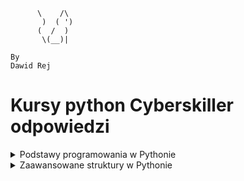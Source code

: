 ```
      \    /\
       )  ( ')
      (  /  )
       \(__)|
       
By
Dawid Rej
```
# Kursy python Cyberskiller odpowiedzi
<details>
<summary>Podstawy programowania w Pythonie</summary>
<ol>
<details>
<summary>Podstawy pracy w środowisku Python oraz typy danych w języku Python</summary>
<ul>
<details>
<summary>1. Pierwszy program:</summary>

```python
print("my first program")
```

</details>
<details>
<summary>2. Pierwsza zmienna:</summary>

```python
data = "my first program"
print(data)
```
</details>
<details>
<summary>3. Wyświetlanie zmiennych:</summary>

```python
number = 12
pi = 3.14
date = "August 12th 2011"
condition = True
print(number)
print(pi)
print(date)
print(condition)
```
</details>
<details>
<summary>4. Wyświetlanie zmiennych II:</summary>

```python
a = 13
b = 8.78
c = "text_value"
d = True
print(a)
print(b)
print(c)
print(d)
```
</details>
<details>
<summary>5. Typy zmiennych:</summary>

```python
number_1 = 12
pi = 3.14159
date = "August 12th 2011"
condition = True
print(type(number_1))
print(type(pi))
print(type(date))
print(type(condition))
```
</details>
<details>
<summary>6. Konwersja typów:</summary>

```python
x = 1995
x = str(x)
print(type(x))
```
</details>
<details>
<summary>7. Konwersja napisu na liczby:</summary>

```python
x = "15.78"
a = float(x)
b = int(float(x))
print(a)
print(b)
```
</details>
<details>
<summary>8. Łączenie napisów:</summary>

```python
a = "Hello "
b = "world"
print(a + b)
```
</details>
<details>
<summary>9. Łączenie napisów II:</summary>

```python
text = "I was born in "
year = 1987
short_story = text + str(year) + "."
print(short_story)
```
</details>
<details>
<summary>10. Konkatenacja zmiennych:</summary>

```python
a = "My number is "
b = 15
x = a + str(b)
print(x)
```
</details>
<details>
<summary>11. Nieoczekiwana operacja mnożenia:</summary>

```python
number = "7"
print("The result of 5*" + number + " is:", 5 * int(number))
```
</details>
<details>
<summary>12. Trójkąt:</summary>

```python
print("*")
print("*" * 2)
print("*" * 3)
print("*" * 4)
```
</details>
<details>
<summary>13. Trójkąt II:</summary>

```python
for i in range(4):
    for j in range(i+1):
        print("*", end="")
    if i != 3:
        print()
```
</details>
<details>
<summary>14. Odcinek:</summary>

```python
n = 10
print("|", "-" * n, "|", sep="")
```
</details>
<details>
<summary>15. Komentowanie kodu:</summary>

```python
# AADASDASDJHASKDJHAKJSDHAKJSDHKJASHDKJASHdJASDH
#asdadsasd
a = 6
#sadadsads
b = 2
#sdadsasdadsdas
print(a % b == 0)
```
</details>
<details>
<summary>16. Test sprawdzający</summary>

## 1.Która z poniższych odpowiedzi najlepiej opisuje poprawne zasady nazywania zmiennych? 
> Nazwa powinna zaczynać się od litery i nie może być taka sama jak słowo kluczowe.
## 2.Która z poniższych odpowiedzi nie jest typem zmiennej w języku Python?
> unsigned
## 3.Każda zmienna w języku Python jest: 
> obiektem
## 4.Który z poniższych operatorów może służyć do łączenia tekstu? 
> `+`
## 5.Który z poniższych typów zmiennych służy do reprezentacji liczb całkowitych? 
> int
## 6.Która z poniższych odpowiedzi będzie wynikiem wykonania bloku instrukcji załączonego na obrazku?
> 5
## 7.Który z poniższych symboli służy do rozpoczęcia jednowierszowego komentarza w kodzie? 
> `#`
## 8.Która z poniższych funkcji służy do wypisywania tekstu na ekranie? 
> print()
## 9.Słowa kluczowe to: 
> zarezerwowane nazwy specjalne definiujące elementy składni języka Python.
## 10.Która z poniższych odpowiedzi będzie wynikiem wykonania bloku instrukcji przedstawionego na obrazku? 
> "Halo Halo Halo"



</details>
</details>
</ul>
<details>
<summary>Operator porównania, operator logiczny i komentarze</summary>
<ul>
<details>
<summary>1. Test logiczny:</summary>

```python
# Insert your code here
number = 12
test = number > 10
print(type(test))
```
</details>
<details>
<summary>2. Wyrażenie logiczne:</summary>

```python
a = 16.5
b = 16
print(a > b)
print(a < b)
print(a == b)
a = int(a)
print(a > b)
print(a < b)
print(a == b)
```
</details>
<details>
<summary>3. Testy logiczne:</summary>

```python
imie = "Jacek"
wiek = 14
klasa = "3a"
print(imie == "Jacek" and wiek < 18)
print(klasa == "3b" or imie == "Wojtek")
```
</details>
<details>
<summary>4. Przekształcenie i porównanie zmiennej liczbowej:</summary>

```python
x = 18
x += 2
print(x == 20)
x *= -1
print(x == -20)
```
</details>
<details>
<summary>5. Test parzystości:</summary>

```python
number = 23
# Insert your code here
print("Parity test: " + str(number % 2 == 0))
```
</details>
<details>
<summary>6. Test parzystości II:</summary>

```python
number = 12
# Insert your code here
print("Parity test: " + str(int(number % 2 == 0)))
```
</details>
<details>
<summary>7. Test parzystości III:</summary>

```python
number = 13
# Insert your code here
print("Liczba " + str(number) + " jest " + ("parzysta." if number % 2 == 0 else "nieparzysta."))
```
</details>
<details>
<summary>8. Test sprawdzający</summary>

## 1.Która z poniższych odpowiedzi będzie wynikiem wykonania bloku instrukcji przedstawionego na obrazku?
> 6
## 2.Jaką operacje wykonuje operator "%"? 
> Zwraca wartość reszty z dzielenia.
## 3.Który z poniższych to operator przypisania? 
> `=`
## 4.Jakie jest słowo kluczowe operatora logicznego alternatywy? 
> `or`
## 5.Do czego służy operator porównania: "<="? 
> Do sprawdzenia, czy wartość przed operatorem jest mniejsza lub równa względem wartości za operatorem.

> Do sprawdzenia, czy wartość za operatorem jest większa lub równa względem wartości przed operatorem.
## 6.Który z poniższych to operator potęgowania?
> `**`
## 7.Koniunkcja jako operator logiczny daje w wyniku prawdę (True) wtedy i tylko wtedy gdy: 
> obie wartości, które nią łączymy są typu prawda (True).
## 8.Która z poniższych odpowiedzi będzie wynikiem wykonania instrukcji przedstawionej na obrazku? 
`True`
## 9.Która z poniższych odpowiedzi będzie wynikiem wykonania bloku instrukcji przedstawionego na obrazku? 
`True`
      
</details>
</ul>
</details>
<details>
<summary>Instrukcje wejścia i wyjścia</summary>
<ul>
<details>
<summary>1. Wprowadzanie własnych danych do programu:</summary>

```python
number = input()
print(type(number))
```
</details>
<details>
<summary>2. Dodawanie dwóch liczb:</summary>

```python
# Input your code here
a = int(input())
b = int(input())
print(f"Sum of numbers {a} and {b} is {a+b}")
```
</details>
<details>
<summary>3. Pobranie informacji od użytkownika:</summary>

```python
a = input("What is your name?")
b = int(input('How old are you?'))
print(f"Your name is {a}\nYou are {b} years old")
```
</details>
<details>
<summary>4. Wynik testu logicznego:</summary>

```python
a = int(input())
b = int(input())
print(a % b == 0)
```
</details>
<details>
<summary>5. Suma wylosowanych liczb:</summary>

```python
import random
c = int(input())
d = int(input())
e = int(input())
f = int(input())
a, b = random.randint(c, d-1), random.randint(e, f-1)
print(a + b)
```
</details>
<details>
<summary>6. Pobranie danych od użytkownika i weryfikacja warunku:</summary>

```python
import random
c = int(input())
d = int(input())
b = int(input())
a = random.randint(c, d)
print(a == b)
```
</details>
<details>
<summary>7. Test sprawdzający</summary>
      
## 1.Która z poniższych metod modułu random służy do generowania liczb całkowitych? 
> `randrange`
## 2.Jakiego typu zmienną wczytujemy wykonując instrukcję pokazaną na obrazku? 
> `int`
## 3.Która z poniższych funkcji służy do pobierania danych wprowadzonych z klawiatury? 
> `input()`
## 4.celu załadowania udostępnionego modułu random posłużymy się słowem kluczowym: 
> `import`
## 5.Która z poniższych metod modułu random służy do generowania liczb rzeczywistych? 
> `random`
## 6.Jaki będzie wynik wykonania bloku instrukcji zawartych w poniższym rysunku? 
> `liczba rzeczywista z przedziału <5;6)`

</details>
</ul>
</details>
<details>
<summary>Instrukcje warunkowe</summary>
<ul>
<details>
<summary>1. Porównanie liczby:</summary>

```python
a = int(input())
print("Number is less than twenty" if a < 20 else "")
```
</details>
<details>
<summary>2. Porównanie liczby II:</summary>

```python
print("Number is greater than or equal to twenty" if int(input()) >= 20 else "Number is less than twenty")
```
</details>
<details>
<summary>3. Porównanie liczby III:</summary>

```python
a = int(input())
print("Number is greater than twenty" if a > 20 else "Number is equal to twenty" if a == 20 else "Number is less than twenty")
```
</details>
<details>
<summary>4. Test pełnoletności:</summary>

```python
a = input()
b = input()
c = int(input())
print(f"Hi {a} {b}, you are {'of legal age' if c >= 18 else 'underage'}")
```
</details>
<details>
<summary>5. Dzień tygodnia:</summary>

```python
a = int(input())
b = {
    1: "Monday",
    2: "Tuesday",
    3: "Wednesday",
    4: "Thursday",
    5: "Friday",
    6: "Saturday",
    7: "Sunday"
}
print(b.get(a))
```
</details>
<details>
<summary>6. Weryfikacja loginu:</summary>

```python
def isupperall(a):
    b = "a"
    for i in a:
        if i.isupper():
            return True
    return False


a = input()
if a == 'Admin':
    print("Login correct")
elif isupperall(a):
    print("Login incorrect")
else:
    if len(a)>5:
        print("Login correct")
    else:
        print("Login incorrect")

```
</details>
<details>
<summary>7. Test sprawdzający:</summary>
      
## 1.Jaki będzie wynik wywołania bloku instrukcji załączonego na obrazku?
> `Else`
## 2.W celu zapisania do zmiennej napisowej s wyniku wywołania na niej metody capitalize() należy skorzystać z instrukcji:
> `s = s.capitalize()`
## 3.Jaki będzie wynik wywołania bloku instrukcji załączonego na poniższym rysunku? 
> `Hello`
## 4.Jaki będzie wynik wywołania bloku instrukcji załączonego na poniższym rysunku? 
> `False`
## 5.Metoda split(separator) wymaga wywołania z podaniem argumentu oznaczającego separator. Czy to prawda, że separator może być dowolnym znakiem? 
> Prawda
## 6.Jakie słowo kluczowe należy wykorzystać, aby instrukcja if mogła wykonać inne instrukcje w przypadku, gdy warunek jest fałszywy?
> `else`
## 7.W celu wyodrębnienia bloku instrukcji warunkowej:
> poprzedzamy każdą instrukcję bloku wcięciem.
## 8.Wybierz poprawną składnię instrukcji warunkowej:
>if warunek:
## 9.Co zostanie wyświetlone po wykonaniu instrukcji zawartych na obrazku? 
> "ELSE"
## 10.W jakim celu stosujemy słowo kluczowe "elif" w waunkach if? 
> To słowo kluczowe jest zagnieżdzeniem kolejnego warunku if.
</details>

</ul>
</details>
<details>
<summary>Pętla</summary>
<ul>
<details>
<summary>1. Pierwsza pętla for:</summary>

```python
for i in range(10):
    print(i)
```
</details>
<details>
<summary>2. Własna pętla:</summary>

```python
for i in range(1, 11):
    print(i)
```
</details>
<details>
<summary>3. Trójkąt:</summary>

```python
a = int(input())
for i in range(a):
    print("*" * (i + 1))
```
</details>
<details>
<summary>4. Ładniejszy trójkąt:</summary>

```python
n = int(input())
for i in range(1, n + 1):
    print(" " * (n - i) + "*" * (2 * i - 1))
```
</details>
<details>
<summary>5. Odwrotna funkcja range():</summary>

```python
n = -3
for i in range(20, 1, n):
    print(i)
```
</details>
<details>
<summary>6. Romb:</summary>

```python
n = int(input())
for i in range(1, n + 1):
    print(" " * (n - i) + "*" * (2 * i - 1))
for i in range(n - 1, 0, -1):
    print(" " * (n - i) + "*" * (2 * i - 1))
```
</details>
<details>
<summary>7. Ciąg liczb:</summary>

```python
# Insert your code here
[print(i, end=" ") for i in range(1, 101)]
```
</details>
<details>
<summary>8. Pętla w pętli:</summary>

```python
n = 10
for i in range(1, n + 1):
    for j in range(1, n + 1):
        print(i * j, end="\t")
    print()
```
</details>
<details>
<summary>9. Pętla while:</summary>

```python
a = 0
# Insert your code here
while a != 11:
    print(a)
    a += 1
```
</details>
<details>
<summary>10. Pętla while II:</summary>

```python
a = 10
while a > 0:
    print(a)
    a = a - 1
```
</details>
<details>
<summary>11. Lista potęg:</summary>

```python
a = int(input())
for i in range(1, 11):
    print(a ** i)
```
</details>
<details>
<summary>12. Pętla while z warunkiem opuszczenia:</summary>

```python
condition = True
# Insert your code here
a = ""
while True:
    a = input()
    if a == "end":
        break
    else:
        print(a)
```
</details>
<details>
<summary>13. Lista dzielników:</summary>

```python
a = int(input())
for i in range(1, a + 1):
    if a % i == 0:
        print(i)
```
</details>
<details>
<summary>14. Alfabet:</summary>

```python
print("a A b B c C d D e E f F g G h H i I j J k K l L m M n N o O p P q Q r R s S t T u U v V w W x X y Y z Z")
```
</details>
<details>
<summary>15. Alfabet ze skokiem:</summary>

```python
a = "abcdefghijklmnopqrstuvwxyz"
n = int(input())
for i in range(0, len(a), n):
    print(a[i], a[i].upper(), end=" ")
```
</details>
<details>
<summary>16. Nieskończone wczytywanie:</summary>

```python
while True:
    num = input()
    if num == 'end':
        break
    num = int(num)
    if num % 2 == 0:
        print("even")
    else:
        print("odd")
```
</details>
<details>
<summary>17. Lista słów i długości:</summary>

```python
text = input()
word_length_tuples = [(word, len(word)) for word in text.split()]
print(word_length_tuples)
```
</details>
<details>
<summary>18. Ciąg Fibonacciego:</summary>

```python
def fibonacci(n):
    fib_sequence = [0, 1]
    [fib_sequence.append(fib_sequence[-2] + fib_sequence[-1]) for _ in range(2, n)]
    return fib_sequence[:n]
n = int(input())
if n < 0:
    print("Integer must be non-negative.")
else:
    fib_list = fibonacci(n)
print(fib_list)
```
</details>
<details>
<summary>19. Konwersja liczby dziesiętnej na binarną:</summary>

```python
decimal_number = int(input())
binary_representation = bin(decimal_number)[2:]
binary_digits = [int(bit) for bit in binary_representation]
for bit in reversed(binary_digits):
    print(bit)
```
</details>
<details>
<summary>19. Test sprawdzający:</summary>
      
## 1.Oceń prawdziwość zdania: Pętla for pozwala na określenie liczby powtórzeń.
> Prawda
## 2.Które z poniższych słów kluczowych pozwala na przerwanie pętli?
> `break`
## 3.Która z poniższych instrukcji pozwala na powtarzanie wykonywanych czynności w przypadku, gdy nie znamy liczby powtórzeń?
> while
## 4.Jaki będzie wynik wywołania bloku instrukcji z załączonego obrazka? 
> `0 1 2 3 4 5`
## 5.Czym jest iteracja? 
> Iteracja to czynność powtarzania tej samej instrukcji w pętli.
## 6.Oceń prawdziwość zdania: Pętla while nie może przyjmować w warunku zmiennej typu str. 
> Fałsz
## 7.Oceń prawdziwość zdania: Gdy znamy liczbę obrotów pętli możemy zamiennie korzystać z obu rodzajów pętli: for i while.
> Prawda
## 8.Jaki będzie wynik wywołania bloku instrukcji z załączonego obrazka?
> `4 5 6 7 8`
## 9.Która z odpowiedzi poprawnie opisuje działanie bloku instrukcji zawartego na obrazku? 
> Pętla while jest pętlą nieskończoną.
</details>
</ul>
</details>

</ol>
</details>

<details>
<summary>Zaawansowane struktury w Pythonie</summary>
<ol>
<details>
<summary>Definiowanie funkcji</summary>

<ul>
<details>
<summary>1. Pierwsza funkcja:</summary>

```python
def greetings():
    print("Hello, this is function.")

if __name__ == "__main__":
    greetings()
```
</details>
<details>
<summary>2. Ciąg Fibonacciego:</summary>

```python
def print_fibonacci_sequence(n):
    fib_sequence = [0, 1]
    while len(fib_sequence) < n:
        fib_sequence.append(fib_sequence[-2] + fib_sequence[-1])
    print(" ".join(map(str, fib_sequence[:n])))

if __name__ == "__main__":
    n = int(input())
    print_fibonacci_sequence(n)
```
</details>
<details>
<summary>3. Funkcja sumująca liczby:</summary>

```python
def sum(a, b):
    print(a + b)

if __name__ == "__main__":
    x = int(input())
    y = int(input())
    sum(x, y)
```
</details>
<details>
<summary>4. Funkcja zwracająca sumę:</summary>

```python
def sum(a, b):
    return a + b

if __name__ == "__main__":
    x = int(input())
    y = int(input())
    result = sum(x, y)
    print("The result is", result)
```
</details>
<details>
<summary>5. Funkcja konwertująca temperaturę:</summary>

```python
def convert_temperature(temp, unit):
    if unit.upper() == 'C':
        temperature = round((temp * 9/5) + 32, 1)
        print(temp, "degrees Celsius is equal to", temperature, "degrees Fahrenheit")
    elif unit.upper() == 'F':
        temperature = round((temp - 32) * 5/9, 1)
        print(temp, "degrees Fahrenheit is equal to", temperature, "degrees Celsius")
    else:
        print("Invalid unit of measurement")

if __name__ == "__main__":
    temperature = float(input())
    unit = input().strip().upper()
    convert_temperature(temperature, unit)
```
</details>
<details>
<summary>6. Funkcja sprawdzająca rok przestępny:</summary>

```python
def is_leap_year(year):
    if (year % 4 == 0 and year % 100 != 0) or (year % 400 == 0):
        return True
    else:
        return False

if __name__ == "__main__":
    year = int(input())
    if is_leap_year(year):
        print("It is a leap year")
    else:
        print("It is not a leap year")
```
</details>
<details>
<summary>7. Funkcja zwracająca największą wartość z listy:</summary>

```python
def find_max(numbers):
    return max(numbers)

if __name__ == "__main__":
    numbers = []
    for i in range(5):
        num = int(input())
        numbers.append(num)
    max_number = find_max(numbers)
    print("The largest number is:", max_number)
```
</details>
<details>
<summary>8. Funkcja rekurencyjna:</summary>

```python
def power(x, n):
    if n == 0:
        return 1
    else:
        return x * power(x, n - 1)

if __name__ == "__main__":
    x = int(input())
    n = int(input())
    result = power(x, n)
    print(result)
```
</details>
<details>
<summary>9. Funkcja obliczająca silnię:</summary>

```python
def factorial(n):
    if n == 0:
        return 1
    else:
        return n * factorial(n - 1)

if __name__ == "__main__":
    n = int(input())
    result = factorial(n)
    print(result)
```
</details>
<details>
<summary>10. Funkcja filtrująca:</summary>

```python
# Write your function here
def test_elements(elements, test_function):
    a = []
    for i in elements:
        if test_function(i):
            a.append(i)
    return a

# Do not remove the following lines
if __name__ == '__main__':
    def test_even(value):
        return value % 2 == 0

    elements = [1, 2, 3, 4, 5, 6, 7, 8, 9] 
    passing_elements = test_elements(elements, test_even)

    print(passing_elements)
```
</details>
</ul>
</details>

<details>
<summary>Listy</summary>

<ul>
<details>
<summary>1. Średnia z listy:</summary>

```python
numbers = [10, 12, 100, 125, 6]
average = sum(numbers) / len(numbers)
print(average)

# Usuwanie elementów z listy:
N = int(input())

numbers = [int(input()) for _ in range(N)]

print(numbers)

extra_number = int(input())

while extra_number in numbers:
    numbers.remove(extra_number)

print(len(numbers))
print(numbers)
```
</details>
<details>
<summary>2. Tabliczka mnożenia:</summary>

```python
N = int(input())
multiplication_table = [[(i + 1) * (j + 1) for j in range(N)] for i in range(N)]
for row in multiplication_table:
    print(row)
```
</details>
<details>
<summary>3. Nieskończona lista:</summary>

```python
tab = []
minimum = float('inf')
maximum = float('-inf')

while True:
    data = input()
    if data == "end":
        break
    else:
        data = int(data)
        tab.append(data)
        if data > maximum:
            maximum = data
        if data < minimum:
            minimum = data

minimumCounter = tab.count(minimum)
maximumCounter = tab.count(maximum)

while minimum in tab:
    tab.remove(minimum)
while maximum in tab:
    tab.remove(maximum)

while maximumCounter:
    tab.append(maximum)
    maximumCounter -= 1
while minimumCounter:
    tab.insert(0, minimum)
    minimumCounter -= 1

print(tab)
```
</details>
<details>
<summary>4. Lista punktów kontrolnych:</summary>

```python
import math

def distance(point1, point2):
    return math.sqrt((point1[0] - point2[0])**2 + (point1[1] - point2[1])**2)

def main():
    n = int(input())
    points = []
    for _ in range(n):
        x, y = map(float, input().split())
        points.append((x, y))
    target_x, target_y = map(float, input().split())
    target_point = (target_x, target_y)

    distances = [(distance(point, target_point), point) for point in points]
    sorted_distances = sorted(distances)

    result = [(dist, point) for dist, point in sorted_distances]
    print(result)

if __name__ == "__main__":
    main()
```
</details>
<details>
<summary>5. Sortowanie tablicy:</summary>

```python
def main():
    numbers = list(map(int, input().split()))
    start, end = map(int, input().split())
    direction = input()

    numbers_to_display = [num for num in numbers if start <= num <= end]

    if direction == 'r':
        numbers_to_display.sort()
    elif direction == 'm':
        numbers_to_display.sort(reverse=True)

    print(*numbers_to_display)

if __name__ == "__main__":
    main()
```
</details>
</ul>
</details>


<details>
<summary>Klasy i obiekty</summary>

<ul>
<details>
<summary>1. MojaKlasa:</summary>

```python
class MyClass:
    def welcome(self):
        print("Welcome user")

if __name__ == '__main__':
    myObject = MyClass()
    myObject.welcome()
```
</details>
<details>
<summary>2. Prosta klasa I:</summary>

```python
class Dog:
    def __init__(self, name):
        self.name = name
    
    def bark(self):
        print(f"{self.name}: Woof!")

if __name__ == '__main__':
    my_dog = Dog("Buddy")
    my_dog.bark()
```
</details>
<details>
<summary>3. Prosta klasa II:</summary>

```python
class Person:
    def __init__(self, name, age):
        self.name = name
        self.age = age
    
    def introduce(self):
        print(f"My name is {self.name} and I am {self.age} years old.")

if __name__ == '__main__':
    name = input()
    age = int(input())
```
</details>
<details>
<summary>4. Klasa dla liczby binarnej:</summary>

```python
class BinaryNumber:
    def __init__(self, decimal):
        self.decimal = decimal
        self.binary = bin(decimal)[2:]  # [2:] to pominięcie '0b' na początku
    
    def show(self):
        print(self.binary)

if __name__ == '__main__':
    decimal = int(input())
    binary_number = BinaryNumber(decimal)
    binary_number.show()
```
</details>
<details>
<summary>5. Klasa Employee:</summary>

```python
class Employee:
    def __init__(self, name, employee_id, salary):
        self.name = name
        self.employee_id = employee_id
        self.salary = salary

    def display_info(self):
        print(f"Name: {self.name}")
        print(f"Employee ID: {self.employee_id}")
        print(f"Salary: {self.salary}")

    def give_raise(self, amount):
        self.salary += amount

if __name__ == '__main__':
    name = input()
    employee_id = int(input())
    salary = float(input())
    raise_amount = float(input())

    employee = Employee(name, employee_id, salary)
    employee.display_info()
    employee.give_raise(raise_amount)
    employee.display_info()
```
</details>
<details>
<summary>6. Punkty na płaszczyźnie 2D i w przestrzeni 3D:</summary>

```python
class Point2D:
    def __init__(self, x, y):
        self.x = int(x)
        self.y = int(y)

    def dist(self, other):
        return ((other.x - self.x) ** 2 + (other.y - self.y) ** 2) ** 0.5

class Point3D(Point2D):
    def __init__(self, x, y, z):
        super().__init__(x, y)
        self.z = int(z)

    def dist(self, other):
        return ((other.x - self.x) ** 2 + (other.y - self.y) ** 2 + (other.z - self.z) ** 2) ** 0.5

if __name__ == "__main__":
    p1 = Point3D(1, 1, 1)
    p2 = Point3D(2, 1, 1)
    print(p1.dist(p2))
    p3 = Point2D(1, 1)
    p4 = Point2D(3, 1)
    print(p3.dist(p4))
    print(isinstance(p3, Point3D))  # False
    print(isinstance(p3, Point2D))  # True
```
</details>
<details>
<summary>7. Dziedziczenie I:</summary>

```python
class Animal:
    def __init__(self, name, age, species):
        self.name = name
        self.age = age
        self.species = species

    def display_info(self):
        print(f"Name: {self.name}")
        print(f"Age: {self.age}")
        print(f"Species: {self.species}")


class Mammal(Animal):
    def __init__(self, name, age, species, num_legs):
        super().__init__(name, age, species)
        self.num_legs = num_legs

if __name__ == "__main__":
    name = input()
    age = int(input())
    species = input()
    num_legs = int(input())
    my_mammal = Mammal(name, age, species, num_legs)
    my_mammal.display_info()
```
</details>
<details>
<summary>8. Dziedziczenie II:</summary>

```python
class Animal:
    def __init__(self, name, age, species):
        self.name = name
        self.age = age
        self.species = species

    def display_info(self):
        print(f"Name: {self.name}")
        print(f"Age: {self.age}")
        print(f"Species: {self.species}")


class Mammal(Animal):
    def __init__(self, name, age, species, num_legs):
        super().__init__(name, age, species)
        self.num_legs = num_legs

    def display_info(self):
        super().display_info()
        print(f"Legs: {self.num_legs}")

if __name__ == "__main__":
    name = input()
    age = int(input())
    species = input()
    num_legs = int(input())
    my_mammal = Mammal(name, age, species, num_legs)
    my_mammal.display_info()
```
</details>
<details>
<summary>9. Lista obiektów:</summary>

```python
class Book:
    def __init__(self, title, author, year_of_publication):
        self.title = title
        self.author = author
        self.year_of_publication = year_of_publication

class Library:
    def __init__(self):
        self.books = []

    def add_book(self, book):
        self.books.append(book)

    def find_book(self, title):
        found = False
        for book in self.books:
            if book.title == title:
                found = True
                print(f"{title} found!\nAuthor: {book.author}\nYear of Publication: {book.year_of_publication}")
                break
        if not found:
            print(f"{title} not found.")

if __name__ == "__main__":
    library = Library()

    book1 = Book("The Little Prince", "Antoine de Saint-Exupéry", 1943)
    book2 = Book("Harry Potter and the Philosopher's Stone", "J.K. Rowling", 1997)
    book3 = Book("The Hobbit", "J.R.R. Tolkien", 1937)

    library.add_book(book1)
    library.add_book(book2)
    library.add_book(book3)

    title = input()

    library.find_book(title)
```
</details>
<details>
<summary>10. Bankowość internetowa:</summary>

```python
class BankAccount:
    def __init__(self):
        self.balance = 0

    def deposit(self, amount):
        self.balance += amount

    def withdrawal(self, amount):
        if self.balance >= amount:
            self.balance -= amount
        else:
            print("Insufficient funds")

    def showBalance(self):
        return self.balance

if __name__ == '__main__':
    account = BankAccount()

    d1 = int(input())
    d2 = int(input())
    account.deposit(d1)
    account.deposit(d2)

    w1 = int(input())
    w2 = int(input())
    w3 = int(input())
    account.withdrawal(w1)
    account.withdrawal(w2)
    account.withdrawal(w3)

    print(account.showBalance())
```
</details>
</ul>
</details>
<details>
<summary>Kolekcje</summary>

<ul>
<details>
<summary>1. Słownik potęg:</summary>

```python
def generate_powers_of_two_dict(n):
    powers_dict = {}
    for i in range(1, n + 1):
        powers_dict[i] = 2 ** i
    return powers_dict

if __name__ == "__main__":
    n = int(input())
    powers_dict = generate_powers_of_two_dict(n)
    print(powers_dict)
```
</details>

<details>
<summary>2. Budowanie słownika:</summary>

```python
# Write your function here
def text2dict(text):
    text = text.strip().split("\n")
    dct = {}
    for elem in text:
        elem = elem.split(": ")
        dct[elem[0]] = elem[1]
    return dct

# Do not remove the following lines
if __name__ == '__main__':
    d = text2dict("""k1: w1
k2: W2
k3: w3""")
    print(d)
```
</details>

<details>
<summary>3. Unikalne słowa:</summary>

```python
words = {}
n = int(input())
while n:
    data = input().lower()
    data = ''.join(filter(lambda x: x.isalnum() or x.isspace(), data))
    data = data.split()
    for word in data:
        if words.get(word) == None:
            words[word] = 1
        else:
            words[word] += 1
    n -= 1
for key in sorted(words):
    print(key, words[key])
```
</details>

<details>
<summary>4. Lista o maksymalnej sumie elementów:</summary>

```python
def sort_numbers(numbers):
    number_dict = {'positive': [], 'negative': []}
    
    for num in numbers:
        if num >= 0:
            number_dict['positive'].append(num)
        else:
            number_dict['negative'].append(num)
    
    sum_positive = sum(number_dict['positive'])
    sum_negative = sum(abs(num) for num in number_dict['negative'])
    
    if sum_positive >= sum_negative:
        return number_dict['positive']
    else:
        return number_dict['negative']

# Test the function
if __name__ == "__main__":
    numbers = [-12, 1, 11, 5, -6]
    print(sort_numbers(numbers))
```
</details>

<details>
<summary>5. Pozycja elementu w liście:</summary>

```python
def position_of_element_in_list(lists, x):
    result = []
    for i, lst in enumerate(lists):
        for j, elem in enumerate(lst):
            if elem == x:
                result.append((i, j))
    return result

# Test the function
if __name__ == "__main__":
    n = int(input())
    x = int(input())
    lists = []
    for _ in range(n):
        lists.append(list(map(int, input().split())))
    print(position_of_element_in_list(lists, x))
```
</details>

<details>
<summary>6. Zarządzanie słownikiem:</summary>

```python
def manage_dictionary(dct, o):
    if o == 1:
        key, value = input().split()
        if key in dct:
            print("Key already in dictionary")
        else:
            dct[key] = value
    elif o == 2:
        key, value = input().split()
        if key not in dct:
            print("Can't modify non existing key")
        else:
            dct[key] = value
    elif o == 3:
        print(dct)

# Test the function
if __name__ == "__main__":
    dct = {}
    n = int(input())
    for _ in range(n):
        operation = int(input())
        manage_dictionary(dct, operation)
```
</details>
<details>
<summary>6. Zarządzanie słownikiem:</summary>
      
Oceń prawdziwość zdania. Zbiór (set) pozwala na zmianę wartości jego elementów.
Fałsz
Oceń prawdziwość zdania. Lista pozwala na przechowywanie elementów o dowolnym typie.
Prawda
Oceń prawdziwość zdania. Krotka (tuple) inicjalizowana jest tylko i wyłącznie za pomocą nawiasów okrągłych. 
Która z poniższych odpowiedzi jest fałszywa?
Składnia "for element in list" pozwala na iterowanie przez elementy listy
Funkcja len() pozwala na sprawdzenie liczby elementów w liście
Operator + pozwala na konkatenację list
Oceń prawdziwość zdania. Para klucz i wartość przechowywana w słowniku musi być tego samego typu.
Fałsz
Która z poniższych odpowiedzi pozwoli na dodanie elementu do listy?
list.append(el)
Oceń prawdziwość zdania. Krotka (tuple) to struktura przechowująca tylko dwie zmienne.
Fałsz
Oceń prawdziwość zdania. Lista to uporządkowana kolekcja pozwalająca na przechowywanie określonej liczby elementów.
Fałsz
Oceń prawdziwość zdania. Słownik (dictionary) to nieuporządkowany zbiór elementów, dostęp do wartości elementów możliwy jest za pomocą kluczy.
Prawda
Oceń prawdziwość zdania. Zbiór (set) to uporządkowany zbiór danych. 
Fałsz
</details>
</ul>
</details>
<details>
<summary>Operacje tekstowe</summary>

<ul>
<details>
<summary>1. Warunki dotyczące linii tekstu:</summary>

```python
import sys
pat = input().strip()
text = sys.stdin.readlines()
elems = []
for line in text:
    if pat in line:
        elems.append(line.strip())
print(elems)
```
</details>

<details>
<summary>2. Formatowanie linii tekstu:</summary>

```python
n = int(input())
while n:
    print(''.join(filter(lambda x: x.isalpha() or x.isspace(), input().lower())))
    n -= 1
```
</details>

<details>
<summary>3. Formatowanie linii tekstu II:</summary>

```python
x, n = map(int, input().split())
text = ""
for _ in range(n):
    text += input().strip() + " "
formatted_text = [text[i:i+x] for i in range(0, len(text), x)]
print("\n".join(formatted_text))
```
</details>

<details>
<summary>4. Wyrażenie regularne:</summary>

```python
import re
p = re.compile(r'(?:[0-9a-fA-F][0-9a-fA-F]:?){6}')
n = int(input())
while n:
    text = input()
    for mac in re.findall(p, text):
        print(mac)
    n -= 1
```
</details>

<details>
<summary>5. Walidacja numerów kont:</summary>

```python
import re

def validate(data):
    data = data.replace(' ', '').strip()
    if len(data) != 22:
        return "NO"
    p = re.compile(r'^GB([0-9]{2})([A-Z]{4})([0-9]{14})$')
    if re.match(p, data):
        return "YES"
    return "NO"

n = int(input())

while n:
    n -= 1
    data = input()
    print(validate(data))
```
</details>

<details>
<summary>6. Szyfr Cezara:</summary>

```python
text = input()
shift = int(input())

encrypted_text = ""

for char in text:
    if char.isalpha():
        if char.islower():
            encrypted_char = chr(((ord(char) - ord('a') + shift) % 26) + ord('a'))
        else:
            encrypted_char = chr(((ord(char) - ord('A') + shift) % 26) + ord('A'))
    else:
        encrypted_char = char
    encrypted_text += encrypted_char

print(encrypted_text)
```
</details>

<details>
<summary>7. Test sprawdzający</summary>
      
## Która z poniższych odpowiedzi przedstawia operację wczytania wszystkich wierszy z wejścia, zapisywanych do listy? 
> sys.stdin.readlines()
## Oceń prawdziwość zdania. Metoda islower() służy do zamiany napisu na napis skaładający się tylko i wyłącznie z małych liter.
> Fałsz
## Który z poniższych odpowiedzi posłuży do dopasowania dowolnego ciągu znaków w wyrażeniach regularnych?
> Fałsz
## Która z poniższych funkcji modułu re służy do zwrócenia obiektu reprezentującego wyrażenie regularne? 
> re.compile()
## Oceń prawdziwość zdania. Moduł re zawiera funkcje obsługujące wyrażenia regularne
> Prawda
## Który z poniższych znaków służy do dopasowania wyrażenia zaczynającego się od wskazanej po znaku litery? 
> "^"
## Która z poniższych metod klasy str służy do usuwania wszelkich białych znaków? 
> replace()
## Która z poniższych metod służy do stworzenia napisu, który składa się tylko i wyłącznie z wielkich liter?
> upper()
## Oceń prawdziwość zdania. Metoda isspace() zwraca wartość True, jeżeli wszystkie znaki napisu są znakami białymi.
> Prawda

</ul>
</details>

</ol>
</details>
